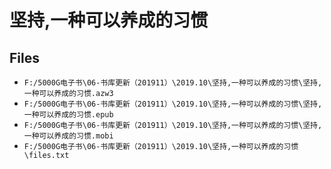 # 坚持,一种可以养成的习惯

## Files

- `F:/5000G电子书\06-书库更新（201911）\2019.10\坚持,一种可以养成的习惯\坚持,一种可以养成的习惯.azw3`
- `F:/5000G电子书\06-书库更新（201911）\2019.10\坚持,一种可以养成的习惯\坚持,一种可以养成的习惯.epub`
- `F:/5000G电子书\06-书库更新（201911）\2019.10\坚持,一种可以养成的习惯\坚持,一种可以养成的习惯.mobi`
- `F:/5000G电子书\06-书库更新（201911）\2019.10\坚持,一种可以养成的习惯\files.txt`
